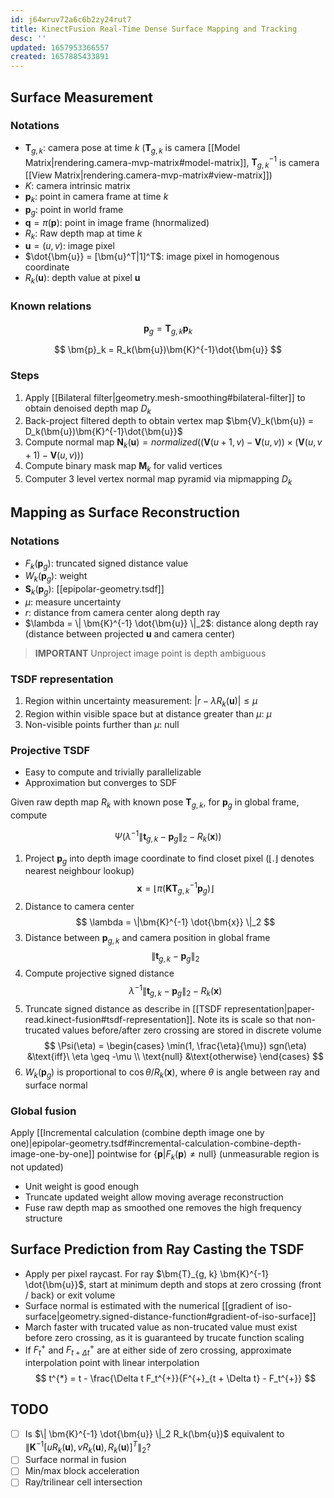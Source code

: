 ```yaml
---
id: j64wruv72a6c6b2zy24rut7
title: KinectFusion Real-Time Dense Surface Mapping and Tracking
desc: ''
updated: 1657953366557
created: 1657885433891
---
```


## Surface Measurement
### Notations
- $\bm{T}_{g,k}$: camera pose at time $k$ ($\bm{T}_{g,k}$ is camera [[Model Matrix|rendering.camera-mvp-matrix#model-matrix]], $\bm{T}_{g,k}^{-1}$ is camera [[View Matrix|rendering.camera-mvp-matrix#view-matrix]])
- $K$: camera intrinsic matrix
- $\bm{p}_k$: point in camera frame at time $k$
- $\bm{p}_g$: point in world frame
- $\bm{q} = \pi(\bm{p})$: point in image frame (hnormalized)
- $R_k$: Raw depth map at time $k$
- $\bm{u} = (u, v)$: image pixel
- $\dot{\bm{u}} = [\bm{u}^T|1]^T$: image pixel in homogenous coordinate
- $R_k(\bm{u})$: depth value at pixel $\bm{u}$

### Known relations
$$
\bm{p}_g = \bm{T}_{g,k} \bm{p}_k
$$


$$
\bm{p}_k = R_k(\bm{u})\bm{K}^{-1}\dot{\bm{u}}
$$

### Steps
1. Apply [[Bilateral filter|geometry.mesh-smoothing#bilateral-filter]] to obtain denoised depth map $D_k$
2. Back-project filtered depth to obtain vertex map $\bm{V}_k(\bm{u}) = D_k(\bm{u})\bm{K}^{-1}\dot{\bm{u}}$
3. Compute normal map $\bm{N}_k(\bm{u}) = normalized((\bm{V}(u+1, v) - \bm{V}(u, v))\times(\bm{V}(u, v+1)- \bm{V}(u, v)))$
4. Compute binary mask map $\bm{M}_k$ for valid vertices
5. Computer 3 level vertex normal map pyramid via mipmapping $D_k$

## Mapping as Surface Reconstruction

### Notations
- $F_k(\bm{p}_g)$: truncated signed distance value
- $W_k(\bm{p}_g)$: weight
- $\bm{S}_k(\bm{p}_g)$: [[epipolar-geometry.tsdf]]
- $\mu$: measure uncertainty
- $r$: distance from camera center along depth ray
- $\lambda = \| \bm{K}^{-1} \dot{\bm{u}} \|_2$: distance along depth ray (distance between projected $\bm{u}$ and camera center)

> **IMPORTANT** Unproject image point is depth ambiguous

### TSDF representation
1. Region within uncertainty measurement: $|r - \lambda R_k(\bm{u})| \leq \mu$
2. Region within visible space but at distance greater than $\mu$: $\mu$
3. Non-visible points further than $\mu$: null

### Projective TSDF
- Easy to compute and trivially parallelizable
- Approximation but converges to SDF

Given raw depth map $R_k$ with known pose $\bm{T}_{g, k}$, for $\bm{p}_g$ in global frame, compute

$$
\Psi(\lambda^{-1} \|\bm{t}_{g, k} - \bm{p}_g\|_2 - R_k(\bm{x}))
$$

1. Project $\bm{p}_g$ into depth image coordinate to find closet pixel ($\lfloor . \rfloor$ denotes nearest neighbour lookup)
$$
\bm{x} = \lfloor \pi(\bm{K} \bm{T}_{g, k}^{-1} \bm{p}_g) \rfloor
$$
2. Distance to camera center
$$
\lambda = \|\bm{K}^{-1} \dot{\bm{x}} \|_2
$$
3. Distance between $\bm{p}_{g, k}$ and camera position in global frame
$$
\|\bm{t}_{g, k} - \bm{p}_g\|_2
$$
4. Compute projective signed distance
$$
\lambda^{-1} \|\bm{t}_{g, k} - \bm{p}_g\|_2 - R_k(\bm{x})
$$
5. Truncate signed distance as describe in [[TSDF representation|paper-read.kinect-fusion#tsdf-representation]]. Note its is scale so that non-trucated values before/after zero crossing are stored in discrete volume
$$
\Psi(\eta) =
\begin{cases}
\min(1, \frac{\eta}{\mu}) sgn(\eta) &\text{iff}\ \eta \geq -\mu \\
\text{null} &\text{otherwise}
\end{cases}
$$
6. $W_k(\bm{p}_g)$ is proportional to $\cos\theta / R_k(\bm{x})$, where $\theta$ is angle between ray and surface normal

### Global fusion

Apply [[Incremental calculation (combine depth image one by one)|epipolar-geometry.tsdf#incremental-calculation-combine-depth-image-one-by-one]] pointwise for $\{\bm{p}|F_k(\bm{p}) \neq \text{null}\}$ (unmeasurable region is not updated)
- Unit weight is good enough
- Truncate updated weight allow moving average reconstruction
- Fuse raw depth map as smoothed one removes the high frequency structure

## Surface Prediction from Ray Casting the TSDF
- Apply per pixel raycast. For ray $\bm{T}_{g, k} \bm{K}^{-1} \dot{\bm{u}}$, start at minimum depth and stops at zero crossing (front / back) or exit volume
- Surface normal is estimated with the numerical [[gradient of iso-surface|geometry.signed-distance-function#gradient-of-iso-surface]]
- March faster with trucated value as non-trucated value must exist before zero crossing, as it is guaranteed by trucate function scaling
- If $F^{+}_t$ and $F^{+}_{t + \Delta t}$ are at either side of zero crossing, approximate interpolation point with linear interpolation
$$
t^{*} = t - \frac{\Delta t F_t^{+}}{F^{+}_{t + \Delta t} - F_t^{+}}
$$ 

## TODO
- [ ] Is $\| \bm{K}^{-1} \dot{\bm{u}} \|_2 R_k(\bm{u})$ equivalent to $\|\bm{K}^{-1}[u R_k(\bm{u}), vR_k(\bm{u}), R_k(\bm{u})]^T\|_2$?
- [ ] Surface normal in fusion
- [ ] Min/max block acceleration
- [ ] Ray/trilinear cell intersection